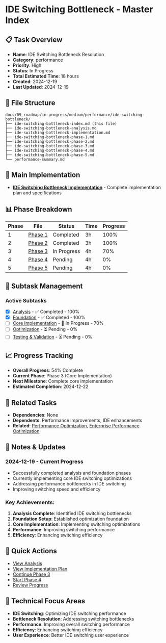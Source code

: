 # IDE Switching Bottleneck - Master Index

## 📋 Task Overview
- **Name**: IDE Switching Bottleneck Resolution
- **Category**: performance
- **Priority**: High
- **Status**: In Progress
- **Total Estimated Time**: 18 hours
- **Created**: 2024-12-19
- **Last Updated**: 2024-12-19

## 📁 File Structure
```
docs/09_roadmap/in-progress/medium/performance/ide-switching-bottleneck/
├── ide-switching-bottleneck-index.md (this file)
├── ide-switching-bottleneck-analysis.md
├── ide-switching-bottleneck-implementation.md
├── ide-switching-bottleneck-phase-1.md
├── ide-switching-bottleneck-phase-2.md
├── ide-switching-bottleneck-phase-3.md
├── ide-switching-bottleneck-phase-4.md
├── ide-switching-bottleneck-phase-5.md
└── performance-summary.md
```

## 🎯 Main Implementation
- **[IDE Switching Bottleneck Implementation](./ide-switching-bottleneck-implementation.md)** - Complete implementation plan and specifications

## 📊 Phase Breakdown
| Phase | File | Status | Time | Progress |
|-------|------|--------|------|----------|
| 1 | [Phase 1](./ide-switching-bottleneck-phase-1.md) | Completed | 3h | 100% |
| 2 | [Phase 2](./ide-switching-bottleneck-phase-2.md) | Completed | 3h | 100% |
| 3 | [Phase 3](./ide-switching-bottleneck-phase-3.md) | In Progress | 4h | 70% |
| 4 | [Phase 4](./ide-switching-bottleneck-phase-4.md) | Pending | 4h | 0% |
| 5 | [Phase 5](./ide-switching-bottleneck-phase-5.md) | Pending | 4h | 0% |

## 🔄 Subtask Management
### Active Subtasks
- [x] [Analysis](./ide-switching-bottleneck-phase-1.md) - ✅ Completed - 100%
- [x] [Foundation](./ide-switching-bottleneck-phase-2.md) - ✅ Completed - 100%
- [ ] [Core Implementation](./ide-switching-bottleneck-phase-3.md) - 🔄 In Progress - 70%
- [ ] [Optimization](./ide-switching-bottleneck-phase-4.md) - ⏳ Pending - 0%
- [ ] [Testing & Validation](./ide-switching-bottleneck-phase-5.md) - ⏳ Pending - 0%

## 📈 Progress Tracking
- **Overall Progress**: 54% Complete
- **Current Phase**: Phase 3 (Core Implementation)
- **Next Milestone**: Complete core implementation
- **Estimated Completion**: 2024-12-22

## 🔗 Related Tasks
- **Dependencies**: None
- **Dependents**: Performance improvements, IDE enhancements
- **Related**: [Performance Optimization](../performance/), [Enterprise Performance Optimization](./enterprise-performance-optimization/)

## 📝 Notes & Updates
### 2024-12-19 - Current Progress
- Successfully completed analysis and foundation phases
- Currently implementing core IDE switching optimizations
- Addressing performance bottlenecks in IDE switching
- Improving switching speed and efficiency

### Key Achievements:
1. **Analysis Complete**: Identified IDE switching bottlenecks
2. **Foundation Setup**: Established optimization foundation
3. **Core Implementation**: Implementing switching optimizations
4. **Performance**: Improving switching performance
5. **Efficiency**: Enhancing switching efficiency

## 🚀 Quick Actions
- [View Analysis](./ide-switching-bottleneck-analysis.md)
- [View Implementation Plan](./ide-switching-bottleneck-implementation.md)
- [Continue Phase 3](./ide-switching-bottleneck-phase-3.md)
- [Start Phase 4](./ide-switching-bottleneck-phase-4.md)
- [Review Progress](#progress-tracking)

## 🎯 Technical Focus Areas
- **IDE Switching**: Optimizing IDE switching performance
- **Bottleneck Resolution**: Addressing switching bottlenecks
- **Performance**: Improving overall switching performance
- **Efficiency**: Enhancing switching efficiency
- **User Experience**: Better IDE switching user experience
